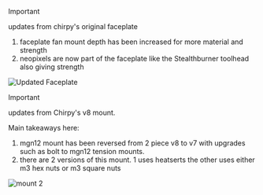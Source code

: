 >[!important]
>updates from chirpy's original faceplate
>
>1. faceplate fan mount depth has been increased for more material and strength
>2. neopixels are now part of the faceplate like the Stealthburner toolhead also giving strength

![Updated Faceplate](https://github.com/user-attachments/assets/3711f93e-4473-427a-ad34-6355d3fa35f1)


>[!important]
>
>updates from Chirpy's v8 mount.
>
>Main takeaways here:
>
>1. mgn12 mount has been reversed from 2 piece v8 to v7 with upgrades such as bolt to mgn12 tension mounts.
>2. there are 2 versions of this mount. 1 uses heatserts the other uses either m3 hex nuts or m3 square nuts


![mount 2](https://github.com/user-attachments/assets/bf87e8d5-241b-4f63-aa55-7746fe406dec)
